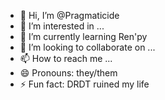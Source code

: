 - 👋 Hi, I’m @Pragmaticide
- 👀 I’m interested in ...
- 🌱 I’m currently learning Ren'py
- 💞️ I’m looking to collaborate on ...
- 📫 How to reach me ...
- 😄 Pronouns: they/them
- ⚡ Fun fact: DRDT ruined my life

<!---
Pragmaticide/Pragmaticide is a ✨ special ✨ repository because its `README.md` (this file) appears on your GitHub profile.
You can click the Preview link to take a look at your changes.
--->
